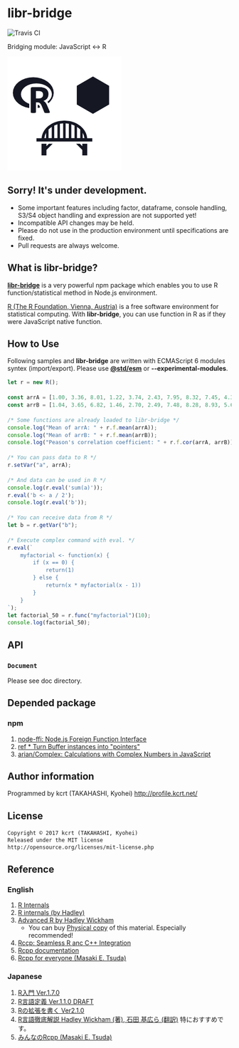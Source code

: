 libr-bridge
========================================

![Travis CI](https://travis-ci.org/kcrt/libr-bridge.svg?branch=master)

Bridging module: JavaScript <-> R

![🄬🌉⬢](./logo.png)


Sorry! It's under development.
----------------------------------------
  * Some important features including factor, dataframe, console handling, S3/S4 object handling and expression are not supported yet!
  * Incompatible API changes may be held.
  * Please do not use in the production environment until specifications are fixed.
  * Pull requests are always welcome.

What is libr-bridge?
----------------------------------------

[**libr-bridge**](https://github.com/kcrt/libr-bridge) is a very powerful npm package which enables you to use R function/statistical method in Node.js environment.

[R (The R Foundation, Vienna, Austria)](https://www.r-project.org) is a free software environment for statistical computing. With **libr-bridge**, you can use function in R as if they were JavaScript native function.

How to Use
----------------------------------------

Following samples and **libr-bridge** are written with ECMAScript 6 modules syntex (import/export).
Please use [**@std/esm**](https://github.com/standard-things/esm) or **--experimental-modules**.

```javascript
let r = new R();

const arrA = [1.00, 3.36, 8.01, 1.22, 3.74, 2.43, 7.95, 8.32, 7.45, 4.36];
const arrB = [1.04, 3.65, 6.82, 1.46, 2.70, 2.49, 7.48, 8.28, 8.93, 5.63];

/* Some functions are already loaded to libr-bridge */
console.log("Mean of arrA: " + r.f.mean(arrA));
console.log("Mean of arrB: " + r.f.mean(arrB));
console.log("Peason's correlation coefficient: " + r.f.cor(arrA, arrB));

/* You can pass data to R */
r.setVar("a", arrA);

/* And data can be used in R */
console.log(r.eval('sum(a)'));
r.eval('b <- a / 2');
console.log(r.eval('b'));

/* You can receive data from R */
let b = r.getVar("b");

/* Execute complex command with eval. */
r.eval(`
	myfactorial <- function(x) {
		if (x == 0) {
			return(1)
		} else {
			return(x * myfactorial(x - 1))
		}
	}
`);
let factorial_50 = r.func("myfactorial")(10);
console.log(factorial_50);
```

API
----------------------------------------
### `Document`
Please see doc directory.

Depended package
----------------------------------------
### npm
1. [node-ffi: Node.js Foreign Function Interface](https://github.com/node-ffi/node-ffi)
1. [ref * Turn Buffer instances into "pointers"](https://tootallnate.github.io/ref/)
1. [arian/Complex: Calculations with Complex Numbers in JavaScript](https://github.com/arian/Complex)

Author information
----------------------------------------
Programmed by kcrt (TAKAHASHI, Kyohei)
http://profile.kcrt.net/
	
License
----------------------------------------
	Copyright © 2017 kcrt (TAKAHASHI, Kyohei)
	Released under the MIT license
	http://opensource.org/licenses/mit-license.php

Reference
----------------------------------------
### English
1. [R Internals](https://cran.r-project.org/doc/manuals/r-release/R-ints.html)
1. [R internals (by Hadley)](https://github.com/hadley/r-internals)
1. [Advanced R by Hadley Wickham](http://adv-r.had.co.nz)
	- You can buy [Physical copy](https://www.amazon.com/dp/1466586966) of this material. Especially recommended!
1. [Rccp: Seamless R anc C++ Integration](https://github.com/RcppCore/Rcpp)
1. [Rcpp documentation](http://dirk.eddelbuettel.com/code/rcpp/html/index.html)
1. [Rcpp for everyone (Masaki E. Tsuda)](https://teuder.github.io/rcpp4everyone_en/)

### Japanese
1. [R入門 Ver.1.7.0](https://cran.r-project.org/doc/contrib/manuals-jp/R-intro-170.jp.pdf)
1. [R言語定義 Ver.1.1.0 DRAFT](https://cran.r-project.org/doc/contrib/manuals-jp/R-lang.jp.v110.pdf)
1. [Rの拡張を書く Ver2.1.0](https://cran.r-project.org/doc/contrib/manuals-jp/R-exts.jp.pdf)
1. [R言語徹底解説 Hadley Wickham (著), 石田 基広ら (翻訳)](http://amzn.to/2xhIZtg) 特におすすめです。
1. [みんなのRcpp (Masaki E. Tsuda)](https://teuder.github.io/rcpp4everyone_ja/)


